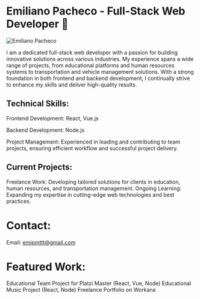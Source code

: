 # Emiliano Pacheco - Full-Stack Web Developer 👋

![Emiliano Pacheco](https://github.com/user-attachments/assets/17b143df-82c0-4f37-ba4e-35a2e7229a4b)


I am a dedicated full-stack web developer with a passion for building innovative solutions across various industries. My experience spans a wide range of projects, from educational platforms and human resources systems to transportation and vehicle management solutions. With a strong foundation in both frontend and backend development, I continually strive to enhance my skills and deliver high-quality results.

## Technical Skills:

Frontend Development: React, Vue.js

Backend Development: Node.js

Project Management: Experienced in leading and contributing to team projects, ensuring efficient workflow and successful project delivery.

## Current Projects:
Freelance Work: Developing tailored solutions for clients in education, human resources, and transportation management.
Ongoing Learning: Expanding my expertise in cutting-edge web technologies and best practices.

# Contact:
Email: emipmttt@gmail.com

# Featured Work:
Educational Team Project for Platzi Master (React, Vue, Node)
Educational Music Project (React, Node)
Freelance Portfolio on Workana
